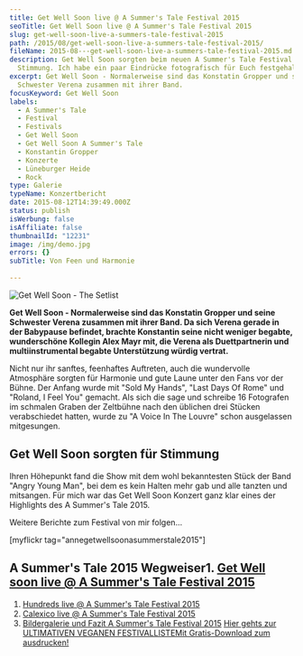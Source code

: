 ```yaml
---
title: Get Well Soon live @ A Summer's Tale Festival 2015
seoTitle: Get Well Soon live @ A Summer's Tale Festival 2015
slug: get-well-soon-live-a-summers-tale-festival-2015
path: /2015/08/get-well-soon-live-a-summers-tale-festival-2015/
fileName: 2015-08---get-well-soon-live-a-summers-tale-festival-2015.md
description: Get Well Soon sorgten beim neuen A Summer's Tale Festival für
  Stimmung. Ich habe ein paar Eindrücke fotografisch für Euch festgehalten.
excerpt: Get Well Soon - Normalerweise sind das Konstatin Gropper und seine
  Schwester Verena zusammen mit ihrer Band.
focusKeyword: Get Well Soon
labels:
  - A Summer's Tale
  - Festival
  - Festivals
  - Get Well Soon
  - Get Well Soon A Summer's Tale
  - Konstantin Gropper
  - Konzerte
  - Lüneburger Heide
  - Rock
type: Galerie
typeName: Konzertbericht
date: 2015-08-12T14:39:49.000Z
status: publish
isWerbung: false
isAffiliate: false
thumbnailId: "12231"
image: /img/demo.jpg
errors: {}
subTitle: Von Feen und Harmonie
  
---
```


![Get Well Soon - The Setlist](http://cardamonchai.com/wp-content/uploads/2015/08/IMG_0342-640x640.jpg "Get Well Soon - The Setlist")

**Get Well Soon - Normalerweise sind das Konstatin Gropper und seine Schwester
Verena zusammen mit ihrer Band. Da sich Verena gerade in der Babypause befindet,
brachte Konstantin seine nicht weniger begabte, wunderschöne Kollegin Alex Mayr
mit, die Verena als Duettpartnerin und multiinstrumental begabte Unterstützung
würdig vertrat.**

Nicht nur ihr sanftes, feenhaftes Auftreten, auch die wundervolle Atmosphäre
sorgten für Harmonie und gute Laune unter den Fans vor der Bühne. Der Anfang
wurde mit "Sold My Hands", "Last Days Of Rome" und "Roland, I Feel You" gemacht.
Als sich die sage und schreibe 16 Fotografen im schmalen Graben der Zeltbühne
nach den üblichen drei Stücken verabschiedet hatten, wurde zu "A Voice In The
Louvre" schon ausgelassen mitgesungen.

## Get Well Soon sorgten für Stimmung

Ihren Höhepunkt fand die Show mit dem wohl bekanntesten Stück der Band "Angry
Young Man", bei dem es kein Halten mehr gab und alle tanzten und mitsangen. Für
mich war das Get Well Soon Konzert ganz klar eines der Highlights des A Summer's
Tale 2015.

Weitere Berichte zum Festival von mir folgen...

[myflickr tag="annegetwellsoonasummerstale2015"]

## A Summer's Tale 2015 Wegweiser1. [Get Well soon live @ A Summer's Tale Festival 2015](/2015/08/get-well-soon-live-a-summers-tale-festival-2015/)

1.  [Hundreds live @ A Summer's Tale Festival 2015](/2015/08/hundreds-live-a-summers-tale-festival-2015/)
1.  [Calexico live @ A Summer's Tale Festival 2015](/2015/08/calexico-live-a-summers-tale-festival-2015/)
1.  [Bildergalerie und Fazit A Summer's Tale Festival 2015](/2015/08/a-summers-tale-festival-2015/)
    [Hier gehts zur ULTIMATIVEN VEGANEN FESTIVALLISTEMit Gratis-Download zum ausdrucken!](/2015/03/die-ultimative-vegane-festivalliste)

&nbsp;

&nbsp;

  